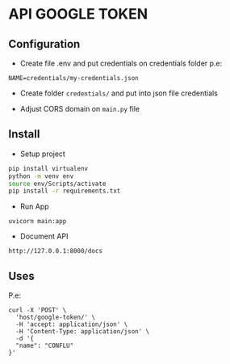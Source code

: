 # API GOOGLE TOKEN

## Configuration

* Create file .env and put credentials on credentials folder p.e:

`NAME=credentials/my-credentials.json`

* Create folder `credentials/` and put into json file credentials

* Adjust CORS domain on `main.py` file

## Install

* Setup project

``` bash
pip install virtualenv
python -m venv env
source env/Scripts/activate
pip install -r requirements.txt
```

* Run App

`uvicorn main:app`

* Document API

`http://127.0.0.1:8000/docs`

## Uses

P.e:

```curl
curl -X 'POST' \
  'host/google-token/' \
  -H 'accept: application/json' \
  -H 'Content-Type: application/json' \
  -d '{
  "name": "CONFLU"
}'
```
